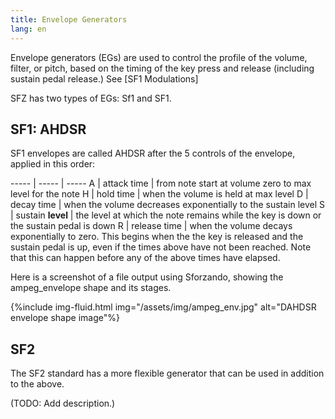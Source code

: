 ```yaml
---
title: Envelope Generators
lang: en
---
```


Envelope generators (EGs) are used to control the profile of the volume, filter, or pitch,
based on the timing of the key press and release (including sustain pedal release.)  See [SF1 Modulations]

SFZ has two types of EGs: Sf1 and SF1.

## SF1: AHDSR

SF1 envelopes are called AHDSR after the 5 controls of the envelope, applied in this order:

----- | ----- | -----
A | attack time | from note start at volume zero to max level for the note
H | hold time | when the volume is held at max level
D | decay time | when the volume decreases exponentially to the sustain level
S | sustain **level** | the level at which the note remains while the key is down or the sustain pedal is down
R | release time | when the volume decays exponentially to zero.  This begins when the the key is released and the sustain pedal is up, even if the times above have not been reached.  Note that this can happen before any of the above times have elapsed.

Here is a screenshot of a file output using Sforzando, showing the
ampeg_envelope shape and its stages.

{%include img-fluid.html
  img="/assets/img/ampeg_env.jpg"
  alt="DAHDSR envelope shape image"%}

## SF2

The SF2 standard has a more flexible generator that can be used in addition to the above.

(TODO: Add description.)

